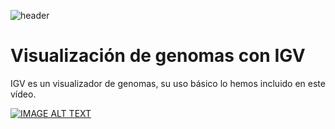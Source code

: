 
![header](/Tutoriales-IFC/assets/header.png)











# Visualización de genomas con IGV

IGV es un visualizador de genomas, su uso básico lo hemos incluido en este vídeo.

[![IMAGE ALT TEXT](http://img.youtube.com/vi/2xvmZwnsJ1A/0.jpg)](http://www.youtube.com/watch?v=2xvmZwnsJ1A "Video Title")



